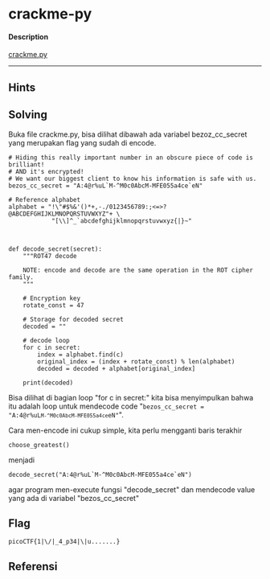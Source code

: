# crackme-py
#### Description

[crackme.py](https://mercury.picoctf.net/static/fd0e358d4b82695c220c0d6013c11484/crackme.py)

---
## Hints

## Solving
Buka file crackme.py, bisa dilihat dibawah ada variabel bezoz_cc_secret yang merupakan flag yang sudah di encode.
```
# Hiding this really important number in an obscure piece of code is brilliant!
# AND it's encrypted!
# We want our biggest client to know his information is safe with us.
bezos_cc_secret = "A:4@r%uL`M-^M0c0AbcM-MFE055a4ce`eN"

# Reference alphabet
alphabet = "!\"#$%&'()*+,-./0123456789:;<=>?@ABCDEFGHIJKLMNOPQRSTUVWXYZ"+ \
            "[\\]^_`abcdefghijklmnopqrstuvwxyz{|}~"



def decode_secret(secret):
    """ROT47 decode

    NOTE: encode and decode are the same operation in the ROT cipher family.
    """

    # Encryption key
    rotate_const = 47

    # Storage for decoded secret
    decoded = ""

    # decode loop
    for c in secret:
        index = alphabet.find(c)
        original_index = (index + rotate_const) % len(alphabet)
        decoded = decoded + alphabet[original_index]

    print(decoded)

```
Bisa dilihat di bagian loop "for c in secret:" kita bisa menyimpulkan bahwa itu adalah loop untuk mendecode code "<code>bezos_cc_secret = "A:4@r%uL`M-^M0c0AbcM-MFE055a4ce`eN"</code>".

Cara men-encode ini cukup simple, kita perlu mengganti baris terakhir
```
choose_greatest()
```
menjadi
```
decode_secret("A:4@r%uL`M-^M0c0AbcM-MFE055a4ce`eN")
```
agar program men-execute fungsi "decode_secret" dan mendecode value yang ada di variabel "bezos_cc_secret"
## Flag
```
picoCTF{1|\/|_4_p34|\|u.......}
```
## Referensi
